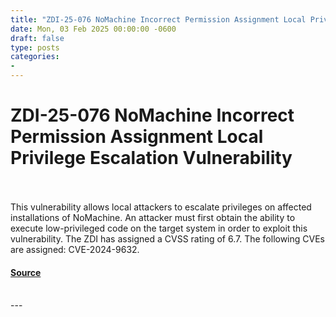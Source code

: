 ```yaml
---
title: "ZDI-25-076 NoMachine Incorrect Permission Assignment Local Privilege Escalation Vulnerability"
date: Mon, 03 Feb 2025 00:00:00 -0600
draft: false
type: posts
categories: 
- 
---
```

# ZDI-25-076 NoMachine Incorrect Permission Assignment Local Privilege Escalation Vulnerability

<br/>

<br/>
This vulnerability allows local attackers to escalate privileges on affected installations of NoMachine. An attacker must first obtain the ability to execute low-privileged code on the target system in order to exploit this vulnerability. The ZDI has assigned a CVSS rating of 6.7. The following CVEs are assigned: CVE-2024-9632.

#### [Source](http://www.zerodayinitiative.com/advisories/ZDI-25-076/)

<br/>
---
